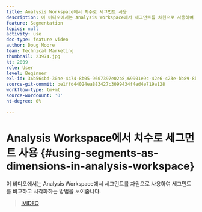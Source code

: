 ```yaml
---
title: Analysis Workspace에서 치수로 세그먼트 사용
description: 이 비디오에서는 Analysis Workspace에서 세그먼트를 차원으로 사용하여 세그먼트를 비교하고 시각화하는 방법을 보여줍니다.
feature: Segmentation
topics: null
activity: use
doc-type: feature video
author: Doug Moore
team: Technical Marketing
thumbnail: 23974.jpg
kt: 2009
role: User
level: Beginner
exl-id: 36b564bd-30ae-4474-8b05-9607397e02b8,69901e9c-42e6-423e-bb89-8b8b0763bac7
source-git-commit: be1ffd44024ea883427c3099434f4ed4e719a128
workflow-type: tm+mt
source-wordcount: '0'
ht-degree: 0%

---
```


# Analysis Workspace에서 치수로 세그먼트 사용 {#using-segments-as-dimensions-in-analysis-workspace}

이 비디오에서는 Analysis Workspace에서 세그먼트를 차원으로 사용하여 세그먼트를 비교하고 시각화하는 방법을 보여줍니다.

>[!VIDEO](https://video.tv.adobe.com/v/23974/?quality=12)
